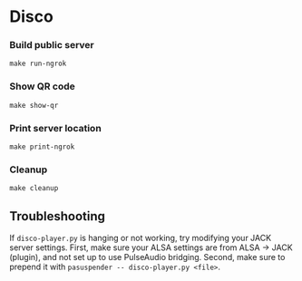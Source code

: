 # Disco

### Build public server

`make run-ngrok`

### Show QR code

`make show-qr`

### Print server location

`make print-ngrok`

### Cleanup

`make cleanup`

## Troubleshooting

If `disco-player.py` is hanging or not working, try modifying your JACK server settings. First, make sure your ALSA settings are from ALSA -> JACK (plugin), and not set up to use PulseAudio bridging. Second, make sure to prepend it with `pasuspender -- disco-player.py <file>`.
